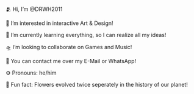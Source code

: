 🫂 Hi, I’m @DRWH2011

🧠 I’m interested in interactive Art & Design!

🔬 I’m currently learning everything, so I can realize all my ideas!

🛸 I’m looking to collaborate on Games and Music!

📱 You can contact me over my E-Mail or WhatsApp!

⚙️ Pronouns: he/him

🦕 Fun fact: Flowers evolved twice seperately in the history of our planet!

<!---
DRWH2011/DRWH2011 is a ✨ special ✨ repository because its `README.md` (this file) appears on your GitHub profile.
You can click the Preview link to take a look at your changes.
--->
